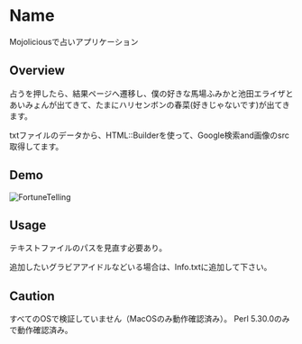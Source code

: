 
Name
====
Mojoliciousで占いアプリケーション

## Overview
占うを押したら、結果ページへ遷移し、僕の好きな馬場ふみかと池田エライザとあいみょんが出てきて、たまにハリセンボンの春菜(好きじゃないです)が出てきます。

txtファイルのデータから、HTML::Builderを使って、Google検索and画像のsrc取得してます。


## Demo
![FortuneTelling](https://user-images.githubusercontent.com/43311555/62829263-d63aa680-bc34-11e9-8338-f9b9a0be8c12.gif)

## Usage

テキストファイルのパスを見直す必要あり。

追加したいグラビアアイドルなどいる場合は、Info.txtに追加して下さい。

## Caution

すべてのOSで検証していません（MacOSのみ動作確認済み）。
Perl 5.30.0のみで動作確認済み。
